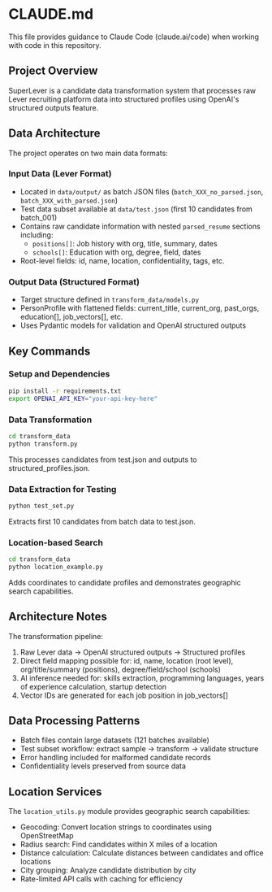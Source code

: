# CLAUDE.md

This file provides guidance to Claude Code (claude.ai/code) when working with code in this repository.

## Project Overview

SuperLever is a candidate data transformation system that processes raw Lever recruiting platform data into structured profiles using OpenAI's structured outputs feature.

## Data Architecture

The project operates on two main data formats:

### Input Data (Lever Format)
- Located in `data/output/` as batch JSON files (`batch_XXX_no_parsed.json`, `batch_XXX_with_parsed.json`)
- Test data subset available at `data/test.json` (first 10 candidates from batch_001)
- Contains raw candidate information with nested `parsed_resume` sections including:
  - `positions[]`: Job history with org, title, summary, dates
  - `schools[]`: Education with org, degree, field, dates
- Root-level fields: id, name, location, confidentiality, tags, etc.

### Output Data (Structured Format)
- Target structure defined in `transform_data/models.py`
- PersonProfile with flattened fields: current_title, current_org, past_orgs, education[], job_vectors[], etc.
- Uses Pydantic models for validation and OpenAI structured outputs

## Key Commands

### Setup and Dependencies
```bash
pip install -r requirements.txt
export OPENAI_API_KEY="your-api-key-here"
```

### Data Transformation
```bash
cd transform_data
python transform.py
```
This processes candidates from test.json and outputs to structured_profiles.json.

### Data Extraction for Testing
```bash
python test_set.py
```
Extracts first 10 candidates from batch data to test.json.

### Location-based Search
```bash
cd transform_data
python location_example.py
```
Adds coordinates to candidate profiles and demonstrates geographic search capabilities.

## Architecture Notes

The transformation pipeline:
1. Raw Lever data → OpenAI structured outputs → Structured profiles
2. Direct field mapping possible for: id, name, location (root level), org/title/summary (positions), degree/field/school (schools)
3. AI inference needed for: skills extraction, programming languages, years of experience calculation, startup detection
4. Vector IDs are generated for each job position in job_vectors[]

## Data Processing Patterns

- Batch files contain large datasets (121 batches available)
- Test subset workflow: extract sample → transform → validate structure
- Error handling included for malformed candidate records
- Confidentiality levels preserved from source data

## Location Services

The `location_utils.py` module provides geographic search capabilities:
- Geocoding: Convert location strings to coordinates using OpenStreetMap
- Radius search: Find candidates within X miles of a location
- Distance calculation: Calculate distances between candidates and office locations
- City grouping: Analyze candidate distribution by city
- Rate-limited API calls with caching for efficiency